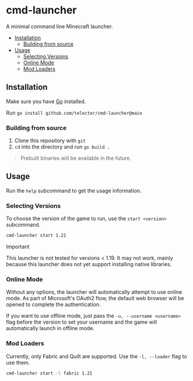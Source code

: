 # cmd-launcher

A minimal command line Minecraft launcher.

- [Installation](#installation)
  - [Building from source](#building-from-source)
- [Usage](#usage)
  - [Selecting Versions](#selecting-versions)
  - [Online Mode](#online-mode)
  - [Mod Loaders](#mod-loaders)

## Installation
Make sure you have [Go](https://go.dev) installed.

Run `go install github.com/telecter/cmd-launcher@main`

### Building from source

1. Clone this repository with `git`
2. `cd` into the directory and run `go build .`

> Prebuilt binaries will be available in the future.

## Usage
Run the `help` subcommand to get the usage information.

### Selecting Versions

To choose the version of the game to run, use the `start <version>` subcommand.

```sh
cmd-launcher start 1.21
```

> [!IMPORTANT]
> This launcher is not tested for versions < 1.19. It may not work,
> mainly because this launcher does not yet support installing native libraries.

### Online Mode
Without any options, the launcher will automatically attempt to use online mode.
As part of Microsoft's OAuth2 flow, the default web browser will be opened to
complete the authentication.

If you want to use offline mode, just pass the `-u, --username <username>` flag before the version
to set your username and the game will automatically launch in offline mode.

### Mod Loaders

Currently, only Fabric and Quilt are supported. Use the `-l, --loader` flag to use them.

```sh
cmd-launcher start -l fabric 1.21
```
